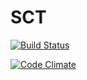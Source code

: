 # SCT
[![Build Status](https://travis-ci.org/ricardogtx/SCT.svg?branch=master)](https://travis-ci.org/ricardogtx/SCT)

[![Code Climate](https://codeclimate.com/github/ricardogtx/SCT/badges/gpa.svg)](https://codeclimate.com/github/ricardogtx/SCT)
